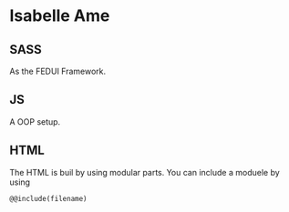# Isabelle Ame
## SASS
As the FEDUI Framework.

## JS
A OOP setup.

## HTML
The HTML is buil by using modular parts. You can include a moduele by using 
```
@@include(filename)
```